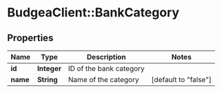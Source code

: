# BudgeaClient::BankCategory

## Properties
Name | Type | Description | Notes
------------ | ------------- | ------------- | -------------
**id** | **Integer** | ID of the bank category | 
**name** | **String** | Name of the category | [default to &quot;false&quot;]


